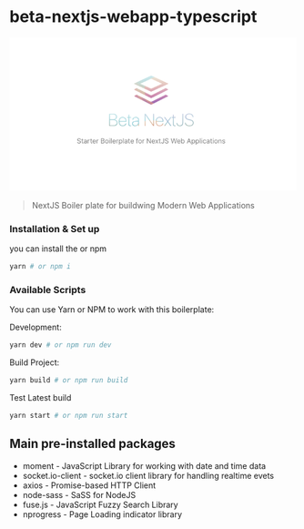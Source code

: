# beta-nextjs-webapp-typescript

![banner image](https://raw.githubusercontent.com/quadroloop/beta-nextjs-webapp-typescript/main/banner.png)

> NextJS Boiler plate for buildwing Modern Web Applications

### Installation & Set up

you can install the or npm

```sh
yarn # or npm i
```

### Available Scripts
You can use Yarn or NPM to work with this boilerplate:

Development:
```sh
yarn dev # or npm run dev
```

Build Project:
```sh
yarn build # or npm run build
```

Test Latest build
```sh
yarn start # or npm run start
```


## Main pre-installed packages

- moment - JavaScript Library for working with date and time data
- socket.io-client - socket.io client library for handling realtime evets
- axios - Promise-based HTTP Client
- node-sass - SaSS for NodeJS
- fuse.js - JavaScript Fuzzy Search Library
- nprogress - Page Loading indicator library
